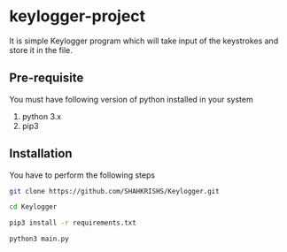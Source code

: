 # keylogger-project
It is simple Keylogger program which will take input of the keystrokes and store it in the file.

Pre-requisite
------------------
You must have following version of python installed in your system
1. python 3.x
2. pip3

Installation
------------------
You have to perform the following steps
```bash
git clone https://github.com/SHAHKRISHS/Keylogger.git
```

```bash
cd Keylogger 
```

```bash
pip3 install -r requirements.txt 
```

```bash
python3 main.py
```
